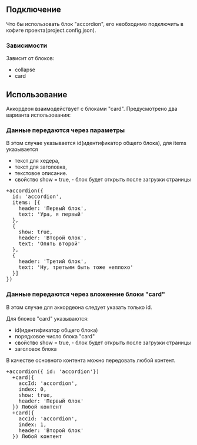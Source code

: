 ## Подключение
Что бы использовать блок "accordion", его необходимо подключить в кофиге проекта(project.config.json).

### Зависимости
Зависит от блоков:
- collapse
- card

## Использование

Аккордеон взаимодействует с блоками "card". Предусмотрено два варианта использования:
### Данные передаются через параметры
В этом случае указывается id(идентификатор общего блока),  для items указывается
- текст для хедера,
- текст для заголовка,
- текстовое описание.
- свойство show = true, - блок будет открыть после загрузки страницы

<pre>
+accordion({
  id: 'accordion',
  items: [{
    header: 'Первый блок',
    text: 'Ура, я первый'
  },
  {
    show: true,
    header: 'Второй блок',
    text: 'Опять второй'
  },
  {
    header: 'Третий блок',
    text: 'Ну, третьим быть тоже неплохо'
  }]
})
</pre>

### Данные передаются через вложенние блоки "card"
В этом случае для аккордеона следует указать только id.

Для блоков "card" указываются:
- id(идентификатор общего блока)
- порядковое число блока "card"
- свойство show = true, - блок будет открыть после загрузки страницы
- заголовок блока

В качестве основного контента можно передовать любой контент.

<pre>
+accordion({ id: 'accordion'})
  +card({
    accId: 'accordion',
    index: 0,
    show: true,
    header: 'Первый блок'
  }) Любой контент
  +card({
    accId: 'accordion',
    index: 1,
    header: 'Второй блок'
  }) Любой контент
</pre>
